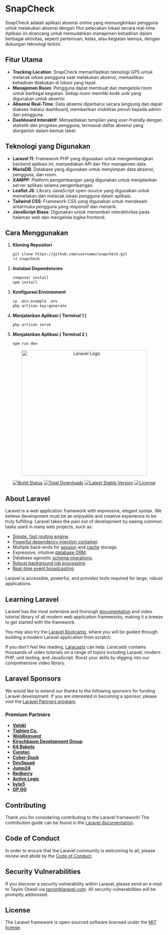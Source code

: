 # SnapCheck

SnapCheck adalah aplikasi absensi online yang memungkinkan pengguna untuk melakukan absensi dengan fitur pelacakan lokasi secara real-time. Aplikasi ini dirancang untuk memudahkan manajemen kehadiran dalam berbagai aktivitas, seperti pertemuan, kelas, atau kegiatan lainnya, dengan dukungan teknologi terkini.

## Fitur Utama

- **Tracking Location**: SnapCheck memanfaatkan teknologi GPS untuk melacak lokasi pengguna saat melakukan absensi, memastikan kehadiran dilakukan di lokasi yang tepat.
- **Manajemen Room**: Pengguna dapat membuat dan mengelola room untuk berbagai kegiatan. Setiap room memiliki kode unik yang digunakan untuk absensi.
- **Absensi Real-Time**: Data absensi diperbarui secara langsung dan dapat diakses melalui dashboard, memberikan visibilitas penuh kepada admin dan pengguna.
- **Dashboard Interaktif**: Menyediakan tampilan yang user-friendly dengan statistik dan progress pengguna, termasuk daftar absensi yang diorganisir dalam bentuk tabel.

## Teknologi yang Digunakan

- **Laravel 11**: Framework PHP yang digunakan untuk mengembangkan backend aplikasi ini, menyediakan API dan fitur manajemen data.
- **MariaDB**: Database yang digunakan untuk menyimpan data absensi, pengguna, dan room.
- **XAMPP**: Platform pengembangan yang digunakan untuk menjalankan server aplikasi selama pengembangan.
- **Leaflet JS**: Library JavaScript open-source yang digunakan untuk memetakan dan melacak lokasi pengguna dalam aplikasi.
- **Tailwind CSS**: Framework CSS yang digunakan untuk mendesain antarmuka pengguna yang responsif dan menarik.
- **JavaScript Biasa**: Digunakan untuk menambah interaktivitas pada halaman web dan mengelola logika frontend.

## Cara Menggunakan

1. **Kloning Repositori**  
   ```bash
   git clone https://github.com/username/snapcheck.git
   cd snapcheck
2. **Instalasi Dependencies**  
   ```bash
   composer install
   npm install

3. **Konfigurasi Environment**  
   ```bash
   cp .env.example .env
   php artisan key:generate

3. **Menjalankan Aplikasi ( Terminal 1 )**  
   ```bash
   php artisan serve

4. **Menjalankan Aplikasi ( Terminal 2 )**  
   ```bash
   npm run dev


<p align="center"><a href="https://laravel.com" target="_blank"><img src="https://raw.githubusercontent.com/laravel/art/master/logo-lockup/5%20SVG/2%20CMYK/1%20Full%20Color/laravel-logolockup-cmyk-red.svg" width="400" alt="Laravel Logo"></a></p>

<p align="center">
<a href="https://github.com/laravel/framework/actions"><img src="https://github.com/laravel/framework/workflows/tests/badge.svg" alt="Build Status"></a>
<a href="https://packagist.org/packages/laravel/framework"><img src="https://img.shields.io/packagist/dt/laravel/framework" alt="Total Downloads"></a>
<a href="https://packagist.org/packages/laravel/framework"><img src="https://img.shields.io/packagist/v/laravel/framework" alt="Latest Stable Version"></a>
<a href="https://packagist.org/packages/laravel/framework"><img src="https://img.shields.io/packagist/l/laravel/framework" alt="License"></a>
</p>

## About Laravel

Laravel is a web application framework with expressive, elegant syntax. We believe development must be an enjoyable and creative experience to be truly fulfilling. Laravel takes the pain out of development by easing common tasks used in many web projects, such as:

- [Simple, fast routing engine](https://laravel.com/docs/routing).
- [Powerful dependency injection container](https://laravel.com/docs/container).
- Multiple back-ends for [session](https://laravel.com/docs/session) and [cache](https://laravel.com/docs/cache) storage.
- Expressive, intuitive [database ORM](https://laravel.com/docs/eloquent).
- Database agnostic [schema migrations](https://laravel.com/docs/migrations).
- [Robust background job processing](https://laravel.com/docs/queues).
- [Real-time event broadcasting](https://laravel.com/docs/broadcasting).

Laravel is accessible, powerful, and provides tools required for large, robust applications.

## Learning Laravel

Laravel has the most extensive and thorough [documentation](https://laravel.com/docs) and video tutorial library of all modern web application frameworks, making it a breeze to get started with the framework.

You may also try the [Laravel Bootcamp](https://bootcamp.laravel.com), where you will be guided through building a modern Laravel application from scratch.

If you don't feel like reading, [Laracasts](https://laracasts.com) can help. Laracasts contains thousands of video tutorials on a range of topics including Laravel, modern PHP, unit testing, and JavaScript. Boost your skills by digging into our comprehensive video library.

## Laravel Sponsors

We would like to extend our thanks to the following sponsors for funding Laravel development. If you are interested in becoming a sponsor, please visit the [Laravel Partners program](https://partners.laravel.com).

### Premium Partners

- **[Vehikl](https://vehikl.com/)**
- **[Tighten Co.](https://tighten.co)**
- **[WebReinvent](https://webreinvent.com/)**
- **[Kirschbaum Development Group](https://kirschbaumdevelopment.com)**
- **[64 Robots](https://64robots.com)**
- **[Curotec](https://www.curotec.com/services/technologies/laravel/)**
- **[Cyber-Duck](https://cyber-duck.co.uk)**
- **[DevSquad](https://devsquad.com/hire-laravel-developers)**
- **[Jump24](https://jump24.co.uk)**
- **[Redberry](https://redberry.international/laravel/)**
- **[Active Logic](https://activelogic.com)**
- **[byte5](https://byte5.de)**
- **[OP.GG](https://op.gg)**

## Contributing

Thank you for considering contributing to the Laravel framework! The contribution guide can be found in the [Laravel documentation](https://laravel.com/docs/contributions).

## Code of Conduct

In order to ensure that the Laravel community is welcoming to all, please review and abide by the [Code of Conduct](https://laravel.com/docs/contributions#code-of-conduct).

## Security Vulnerabilities

If you discover a security vulnerability within Laravel, please send an e-mail to Taylor Otwell via [taylor@laravel.com](mailto:taylor@laravel.com). All security vulnerabilities will be promptly addressed.

## License

The Laravel framework is open-sourced software licensed under the [MIT license](https://opensource.org/licenses/MIT).
